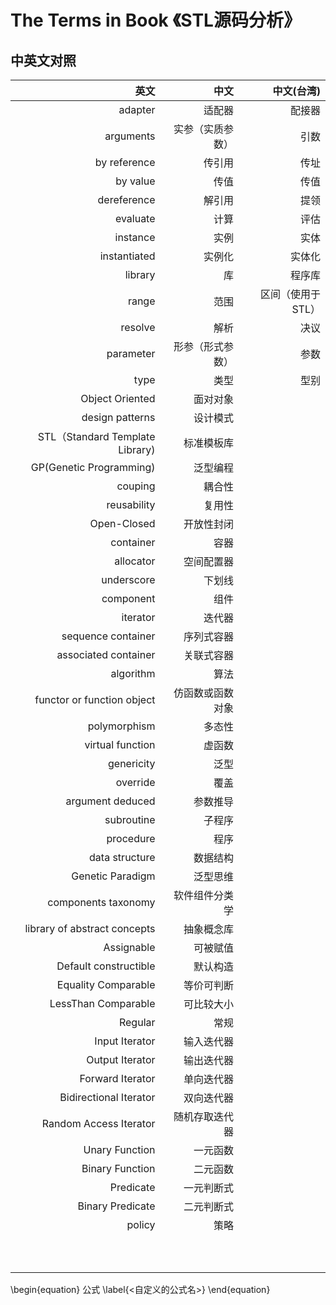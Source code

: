 # The Terms in Book 《STL源码分析》

## 中英文对照 ##

|                             英文 |       中文 |     中文(台湾) |
|-------------------------------:|---------:|-----------:|
|                        adapter |      适配器 |        配接器 |
|                      arguments | 实参（实质参数） |         引数 |
|                   by reference |      传引用 |         传址 |
|                       by value |       传值 |         传值 |
|                    dereference |      解引用 |         提领 |
|                       evaluate |       计算 |         评估 |
|                       instance |       实例 |         实体 |
|                   instantiated |      实例化 |        实体化 |
|                        library |        库 |        程序库 |
|                          range |       范围 | 区间（使用于STL） |
|                        resolve |       解析 |         决议 |
|                      parameter | 形参（形式参数） |         参数 |
|                           type |       类型 |         型别 |
|                Object Oriented |     面对对象 |            |
|                design patterns |     设计模式 |            |
| STL（Standard Template Library) |    标准模板库 |            |
|        GP(Genetic Programming) |     泛型编程 |            |
|                        couping |      耦合性 |            |
|                    reusability |      复用性 |            |
|                    Open-Closed |    开放性封闭 |            |
|                      container |       容器 |            |
|                      allocator |    空间配置器 |            |
|                     underscore |      下划线 |            |
|                      component |       组件 |            |
|                       iterator |      迭代器 |            |
|             sequence container |    序列式容器 |            |
|           associated container |    关联式容器 |            |
|                      algorithm |       算法 |            |
|     functor or function object | 仿函数或函数对象 |            |
|                   polymorphism |      多态性 |            |
|               virtual function |      虚函数 |            |
|                     genericity |       泛型 |            |
|                       override |       覆盖 |            |
|               argument deduced |     参数推导 |            |
|                     subroutine |      子程序 |            |
|                      procedure |       程序 |            |
|                 data structure |     数据结构 |            |
|               Genetic Paradigm |     泛型思维 |            |
|            components taxonomy |  软件组件分类学 |            |
|   library of abstract concepts |    抽象概念库 |            |
|                     Assignable |     可被赋值 |            |
|          Default constructible |     默认构造 |            |
|            Equality Comparable |    等价可判断 |            |
|            LessThan Comparable |    可比较大小 |            |
|                        Regular |       常规 |            |
|                 Input Iterator |    输入迭代器 |            |
|                Output Iterator |    输出迭代器 |            |
|               Forward Iterator |    单向迭代器 |            |
|         Bidirectional Iterator |    双向迭代器 |            |
|         Random Access Iterator |  随机存取迭代器 |            |
|                 Unary Function |     一元函数 |            |
|                Binary Function |     二元函数 |            |
|                      Predicate |    一元判断式 |            |
|               Binary Predicate |    二元判断式 |            |
|                         policy |       策略 |            |
|                                |          |            |
|                                |          |            |
|                                |          |            |
|                                |          |            |
|                                |          |            |
|                                |          |            |
|                                |          |            |
|                                |          |            |
|                                |          |            |
|                                |          |            |
\begin{equation}
公式 \label{<自定义的公式名>}
\end{equation}

